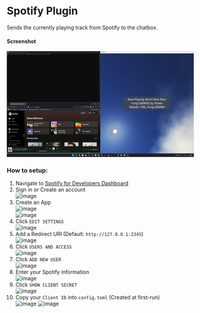 # Spotify Plugin

Sends the currently playing track from Spotify to the chatbox.

#### Screenshot
![Screenshot](Screenshot.png)

### How to setup:
1. Navigate to [Spotify for Developers Dashboard](https://developer.spotify.com/dashboard)
2. Sign in or Create an account  
![image](https://user-images.githubusercontent.com/9505196/200721377-9b3c37a3-3a9f-48a9-89a7-b87fe2893d34.png)
3. Create an App  
![image](https://user-images.githubusercontent.com/9505196/200721588-796abe8b-18af-4ac4-94df-2ed4758fc22f.png)  
![image](https://user-images.githubusercontent.com/9505196/200721706-10d09028-412b-4b77-a55e-3414f345e345.png)
4. Click `EDIT SETTINGS`  
![image](https://user-images.githubusercontent.com/9505196/200721788-48bd11bd-ae65-4117-942d-00c0e493921b.png)  
5. Add a Redirect URI (Default: `http://127.0.0.1:2345`)  
![image](https://user-images.githubusercontent.com/9505196/200721892-4849bf69-7f2b-4cf2-8a94-afaa653b1e7c.png)
6. Click `USERS AND ACCESS`  
![image](https://user-images.githubusercontent.com/9505196/200721788-48bd11bd-ae65-4117-942d-00c0e493921b.png)
7. Click `ADD NEW USER`  
![image](https://user-images.githubusercontent.com/9505196/200722301-b7bfd179-13f0-4746-8777-017ba7757b5c.png)
8. Enter your Spotify information  
![image](https://user-images.githubusercontent.com/9505196/200722400-f589d693-9a74-4833-ba6b-deb0f69be494.png)
9. Click `SHOW CLIENT SECRET`  
![image](https://user-images.githubusercontent.com/9505196/200722502-eace09fd-554a-45c7-86b2-f29caa50fede.png)
10. Copy your `Client ID` into `config.toml` (Created at first-run)  
![image](https://user-images.githubusercontent.com/9505196/201460592-5a0a550a-f44b-4f26-810c-6473861e308f.png)
![image](https://user-images.githubusercontent.com/9505196/201528488-baaa772c-a358-4395-9b97-33786cfdf821.png)